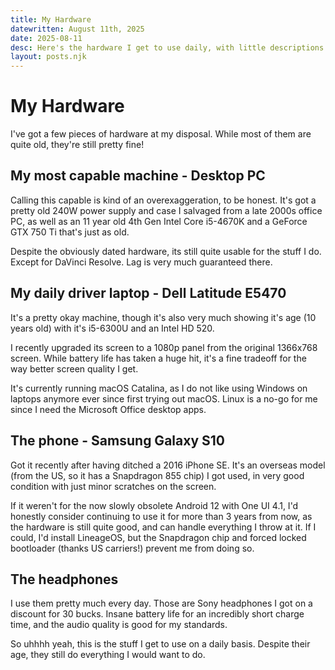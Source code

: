 ```yaml
---
title: My Hardware
datewritten: August 11th, 2025
date: 2025-08-11
desc: Here's the hardware I get to use daily, with little descriptions from yours truly.
layout: posts.njk
---
```


# My Hardware
I've got a few pieces of hardware at my disposal. While most of them are quite old, they're still pretty fine!

## My most capable machine - Desktop PC
Calling this capable is kind of an overexaggeration, to be honest. It's got a pretty old 240W power supply and case I salvaged from a late 2000s office PC, as well as an 11 year old 4th Gen Intel Core i5-4670K and a GeForce GTX 750 Ti that's just as old.

Despite the obviously dated hardware, its still quite usable for the stuff I do. Except for DaVinci Resolve. Lag is very much guaranteed there.

## My daily driver laptop - Dell Latitude E5470
It's a pretty okay machine, though it's also very much showing it's age (10 years old) with it's i5-6300U and an Intel HD 520.

I recently upgraded its screen to a 1080p panel from the original 1366x768 screen. While battery life has taken a huge hit, it's a fine tradeoff for the way better screen quality I get.

It's currently running macOS Catalina, as I do not like using Windows on laptops anymore ever since first trying out macOS. Linux is a no-go for me since I need the Microsoft Office desktop apps.

## The phone - Samsung Galaxy S10
Got it recently after having ditched a 2016 iPhone SE. It's an overseas model (from the US, so it has a Snapdragon 855 chip) I got used, in very good condition with just minor scratches on the screen.

If it weren't for the now slowly obsolete Android 12 with One UI 4.1, I'd honestly consider continuing to use it for more than 3 years from now, as the hardware is still quite good, and can handle everything I throw at it. If I could, I'd install LineageOS, but the Snapdragon chip and forced locked bootloader (thanks US carriers!) prevent me from doing so.

## The headphones
I use them pretty much every day. Those are Sony headphones I got on a discount for 30 bucks. Insane battery life for an incredibly short charge time, and the audio quality is good for my standards.

So uhhhh yeah, this is the stuff I get to use on a daily basis. Despite their age, they still do everything I would want to do.